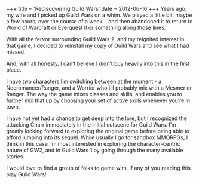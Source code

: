 +++
title = 'Rediscovering Guild Wars'
date = 2012-06-16
+++
Years ago, my wife and I picked up Guild Wars on a whim. We played a little bit, maybe a few hours, over the course of a week… and then abandoned it to return to World of Warcraft or Everquest II or something along those lines.

With all the fervor surrounding Guild Wars 2, and my reignited interest in that game, I decided to reinstall my copy of Guild Wars and see what I had missed.

And, with all honesty, I can’t believe I didn’t buy heavily into this in the first place.

I have two characters I’m switching between at the moment - a Necromancer/Ranger, and a Warrior who I’ll probably mix with a Mesmer or Ranger. The way the game mixes classes and skills, and enables you to further mix that up by choosing your set of active skills whenever you’re in town.

I have not yet had a chance to get deep into the lore, but I recognized the attacking Charr immediately in the initial cutscene for Guild Wars. I’m greatly looking forward to exploring the original game before being able to afford jumping into its sequel. While usually I go for sandbox MMORPGs, I think in this case I’m most interested in exploring the character-centric nature of GW2, and in Guild Wars 1 by going through the many available stories.

I would love to find a group of folks to game with, if any of you reading this play Guild Wars!
